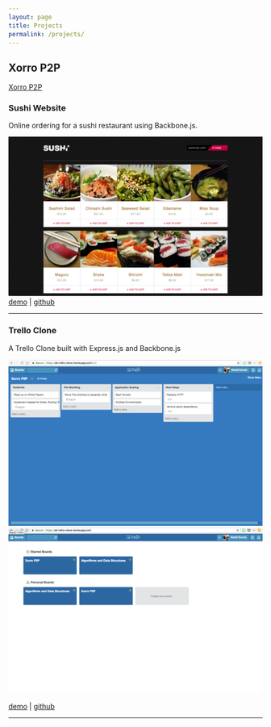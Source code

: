 ```yaml
---
layout: page
title: Projects
permalink: /projects/
---
```


## Xorro P2P
<a href="https://xorro-p2p.github.io">Xorro P2P</a>

### Sushi Website 
Online ordering for a sushi restaurant using Backbone.js.

[![](/images/sushi.png)](https://dk-sushi-site.herokuapp.com/menu)
[demo](https://dk-sushi-site.herokuapp.com/menu) | [github](https://github.com/davidkurutz/websushi)

***

### Trello Clone
A Trello Clone built with Express.js and Backbone.js

[![](/images/trello2.png)](https://dk-trello-clone.herokuapp.com/b/1/Work-Stuff)
[![](/images/trello1.png)](https://dk-trello-clone.herokuapp.com/)

[demo](https://dk-trello-clone.herokuapp.com/) | [github](https://github.com/davidkurutz/trello_clone)

***
